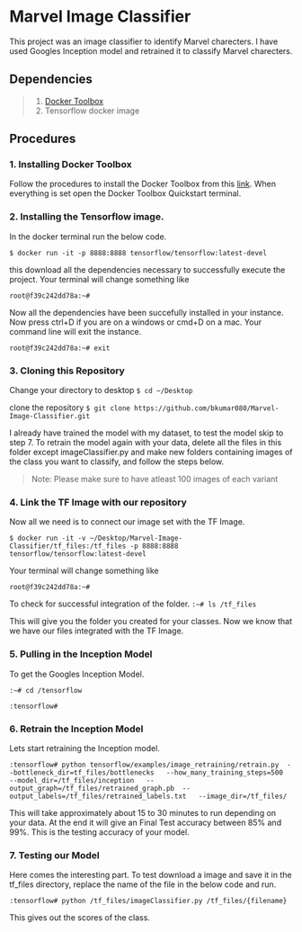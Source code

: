 # Marvel Image Classifier 

This project was an image classifier to identify Marvel charecters. I have used Googles Inception model and retrained it to classify Marvel charecters. 

## Dependencies

> 1. [Docker Toolbox](https://docs.docker.com/toolbox/toolbox_install_windows/)
> 2. Tensorflow docker image

## Procedures

### 1. Installing Docker Toolbox

Follow the procedures to install the Docker Toolbox from this [link](https://docs.docker.com/toolbox/toolbox_install_windows/). When everything is set open the Docker Toolbox Quickstart terminal.

### 2. Installing the Tensorflow image.

In the docker terminal run the below code.

`$ docker run -it -p 8888:8888 tensorflow/tensorflow:latest-devel`

this download all the dependencies necessary to successfully execute the project. Your terminal will change something like

`root@f39c242dd78a:~#`

Now all the dependencies have been succefully installed in your instance. Now press ctrl+D if you are on a windows or cmd+D on a mac. Your command line will exit the instance.

`root@f39c242dd78a:~# exit`

### 3. Cloning this Repository

Change your directory to desktop
`$ cd ~/Desktop`

clone the repository
`$ git clone https://github.com/bkumar080/Marvel-Image-Classifier.git`

I already have trained the model with my dataset, to test the model skip to step 7. To retrain the model again with your data, delete all the files in this folder except imageClassifier.py and make new folders containing images of the class you want to classify, and follow the steps below.

> Note: Please make sure to have atleast 100 images of each variant

### 4. Link the TF Image with our repository 
 
Now all we need is to connect our image set with the TF Image.

`$ docker run -it -v ~/Desktop/Marvel-Image-Classifier/tf_files:/tf_files -p 8888:8888 tensorflow/tensorflow:latest-devel`

Your terminal will change something like

`root@f39c242dd78a:~# `

To check for successful integration of the folder.
`:~# ls /tf_files `

This will give you the folder you created for your classes. Now we know that we have our files integrated with the TF Image.

### 5. Pulling in the Inception Model

To get the Googles Inception Model.

`:~# cd /tensorflow`

`:tensorflow# `

### 6. Retrain the Inception Model

Lets start retraining the Inception model. 

`:tensorflow# python tensorflow/examples/image_retraining/retrain.py  --bottleneck_dir=tf_files/bottlenecks   --how_many_training_steps=500   --model_dir=/tf_files/inception   --output_graph=/tf_files/retrained_graph.pb  --output_labels=/tf_files/retrained_labels.txt   --image_dir=/tf_files/`

This will take approximately about 15 to 30 minutes to run depending on your data. At the end it will give an Final Test accuracy between 85% and 99%. This is the testing accuracy of your model.

### 7. Testing our Model

Here comes the interesting part. To test download a image and save it in the tf_files directory, replace the name of the file in the below code and run.

`:tensorflow# python /tf_files/imageClassifier.py /tf_files/{filename}`

This gives out the scores of the class.